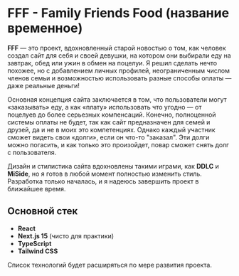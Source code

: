 # FFF - Family Friends Food (название временное)

**FFF** — это проект, вдохновленный старой новостью о том, как человек создал сайт для себя и своей девушки, на котором они выбирали еду на завтрак, обед или ужин в обмен на поцелуи. Я решил сделать нечто похожее, но с добавлением личных профилей, неограниченным числом членов семьи и возможностью использовать разные способы оплаты — даже реальные деньги!

Основная концепция сайта заключается в том, что пользователи могут «заказывать» еду, а как «плату» использовать что угодно — от поцелуев до более серьезных компенсаций. Конечно, полноценной системы оплаты не будет, так как сайт предназначен для семей и друзей, да и не в моих это компетенциях. Однако каждый участник сможет видеть свои «долги», если он что-то "заказал". Эти долги можно погасить, и как только это произойдет, повар сможет снять долг с пользователя.

Дизайн и стилистика сайта вдохновлены такими играми, как **DDLC** и **MiSide**, но я готов в любой момент полностью изменить стиль. Разработка только началась, и я надеюсь завершить проект в ближайшее время.

## Основной стек

- **React**
- **Next.js 15** (чисто для практики)
- **TypeScript**
- **Tailwind CSS**

Список технологий будет расширяться по мере развития проекта.